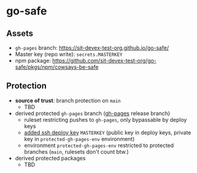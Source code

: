 # go-safe

## Assets

* `gh-pages` branch: <https://sit-devex-test-org.github.io/go-safe/>
* Master key (repo write): `secrets.MASTERKEY`
* npm package: <https://github.com/sit-devex-test-org/go-safe/pkgs/npm/cowsays-be-safe>

## Protection

* **source of trust**: branch protection on `main`
  * TBD
* derived protected `gh-pages` branch ([gh-pages](https://sit-devex-test-org.github.io/go-safe/) release branch)
  * ruleset restricting pushes to `gh-pages`, only bypassable by deploy keys
  * [added ssh deploy key](https://github.com/peaceiris/actions-gh-pages?tab=readme-ov-file#%EF%B8%8F-create-ssh-deploy-key) `MASTERKEY` (public key in deploy keys, private key in `protected-gh-pages-env` environment)
  * environment `protected-gh-pages-env` restricted to protected branches (`main`, rulesets don't count btw.)
* derived protected packages
  * TBD
